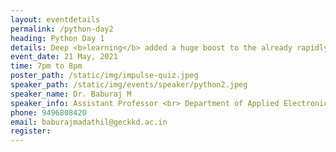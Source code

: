 ```yaml
---
layout: eventdetails
permalink: /python-day2
heading: Python Day 1
details: Deep <b>learning</b> added a huge boost to the already rapidly developing field of computer vision. With deep learning, a lot of new <br> applications of computer vision techniquies have been introduced and are now becoming parts of our everyday lives.
event_date: 21 May, 2021
time: 7pm to 8pm
poster_path: /static/img/impulse-quiz.jpeg
speaker_path: /static/img/events/speaker/python2.jpeg
speaker_name: Dr. Baburaj M
speaker_info: Assistant Professor <br> Department of Applied Electronics and Instrumentation Engineering <br> Government Engineering College Kozhikode
phone: 9496808420
email: baburajmadathil@geckkd.ac.in
register: 
---
```


